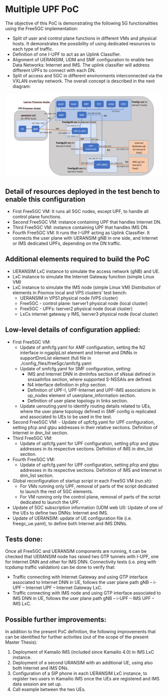 # Multiple UPF PoC

The objective of this PoC is demonstrating the following 5G functionalities using the Free5GC implementation:
-	Split of user and control plane functions in different VMs and physical hosts. It demonstrates the possibility of using dedicated resources to each type of traffic.
-	Definition of one I-UPF to act as an Uplink Classifier. 
-	Alignment of UERANSIM, UDM and SMF configuration to enable two Data Networks: Internet and IMS. The uplink classifier will address different UPFs to connect with each DN.
-	Split of access and 5GC in different environments interconnected via the VXLAN overlay network.
The overall concept is described in the next diagram:

<img src="./capture_01.PNG" title="./capture_01.PNG" width=700px></img>

## Detail of resources deployed in the test bench to enable this configuration
-	First Free5GC VM: It runs all 5GC nodes, except UPF, to handle all control plane functions.
-	Second Free5GC VM: instance containing UPF that handles Internet DN.
-	Third Free5GC VM: instance containing UPF that handles IMS DN.
-	Fourth Free5GC VM: It runs the I-UPF acting as Uplink Classifier. It connects the user plane with UERANSIM gNB in one side, and Internet or IMS dedicated UPFs, depending on the DN traffic.

## Additional elements required to build the PoC
-	UERANSIM LxC instance to simulate the access network (gNB) and UE.
-	LxC instance to simulate the Internet Gateway function (simple Linux VM)
-	LxC instance to simulate the IMS node (simple Linux VM)
Distribution of elements in Poxmox local and VPS clusters’ test bench:
	- UERANSIM in VPS1 physical node (VPS cluster)
	- Free5GC - control plane: lserver1 physical node (local cluster)
	- Free5GC - UPFs: lserver2 physical node (local cluster)
	- LxCs internet gateway y IMS, lserver3 physical node (local cluster)
  
## Low-level details of configuration applied:
- First Free5GC VM:
	- Update of amfcfg.yaml for AMF configuration, setting the N2 interface in ngapIpList element and Internet and DNNs in supportDnnList element (full file in ./config_files/free5gc/amfcfg.yaml
	- Update of smfcfg.yaml for SMF configuration, setting:
		- IMS and Internet DNN in dnnInfos section of sNssai defined in snssaiInfos section, where supported S-NSSAIs are defined.
		- N4 interface definition in pfcp section.
		- Definition of UPF-I, UPF-Internet and UPF-IMS associations in up_nodes element of userplane_information section.
		- Definition of user plane topology in links section.
	- Update uerouting.yaml to identify routing details related to UEs, where the user plane topology defined in SMF config is replicated and associated to UEs to be used in the test.
- Second Free5GC VM:
		- Update of upfcfg.yaml for UPF configuration, setting pfcp and gtpu addresses in their relative sections. Definition of Internet in dnn_list section.
- Third Free5GC VM:
	- Update of upfcfg.yaml for UPF configuration, setting pfcp and gtpu addresses in its respective sections. Definition of IMS in dnn_list section.
- Fourth Free5GC VM:
	- Update of upfcfg.yaml for UPF configuration, setting pfcp and gtpu addresses in its respective sections. Definition of IMS and Internet in dnn_list section.
- Global reconfiguration of startup script in each Free5G VM (run.sh):
	- For VMs running only UPF, removal of parts of the script dedicated to launch the rest of 5GC elements.
	- For VM running only the control plane, removal of parts of the script dedicated to launch the UPF.
- Update of 5GC subscription information (UDM web UI): Update of one of the UEs to define two DNNs: Internet and IMS.
- Update of UERANSIM: update of UE configuration file (i.e. freegc_ue.yaml), to define both Internet and IMS DNNs.

## Tests done:
Once all Free5GC and UERANSIM components are running, it can be checked that UERANSIM node has raised two GTP tunnels with I-UPF, one for Internet DNN and other for IMS DNN.
Connectivity tests (i.e. ping with tcpdump traffic validation) can be done to verify that:
-	Traffic connecting with Internet Gateway and using GTP interface associated to Internet DNN in UE, follows the user plane path gNB – i-UPF – Internet UPF – Internet Gateway LxC.
-	Traffic connecting with IMS node and using GTP interface associated to IMS DNN in UE, follows the user plane path gNB – i-UPF – IMS UPF – IMS LxC.

## Possible further improvements:
In addition to the present PoC definition, the following improvements that can be identified for further activities (out of the scope of the present Master Thesis):
1.	Deployment of Kamailo IMS (included since Kamailio 4.0) in IMS LxC instance.
2.	Deployment of a second URANSIM with an additional UE, using also both Internet and IMS DNs. 
3.	Configuration of a SIP phone in each UERANSIM LxC instance, to register two users in Kamailio IMS once the UEs are registered and IMS data session are set up.
4.	Call example between the two UEs. 
